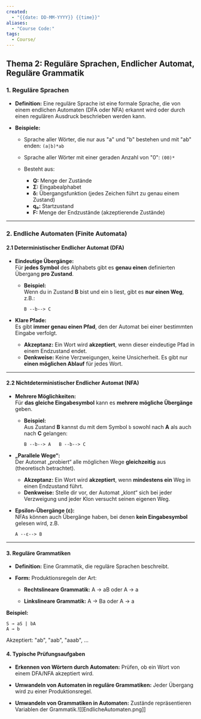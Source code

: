 ```yaml
---
created:
  - "{{date: DD-MM-YYYY}} {{time}}"
aliases:
  - "Course Code:"
tags:
  - Course/
---
```

## **Thema 2: Reguläre Sprachen, Endlicher Automat, Reguläre Grammatik**

### **1. Reguläre Sprachen**

- **Definition:** Eine reguläre Sprache ist eine formale Sprache, die von einem endlichen Automaten (DFA oder NFA) erkannt wird oder durch einen regulären Ausdruck beschrieben werden kann.
    
- **Beispiele:**
    
    - Sprache aller Wörter, die nur aus "a" und "b" bestehen und mit "ab" enden: `(a|b)*ab`
    - Sprache aller Wörter mit einer geraden Anzahl von "0": `(00)*`
    - Besteht aus:
        
        - **Q:** Menge der Zustände
        - **Σ:** Eingabealphabet
        - **δ:** Übergangsfunktion (jedes Zeichen führt zu genau einem Zustand)
        - **q₀:** Startzustand
        - **F:** Menge der Endzustände (akzeptierende Zustände)
---
### **2. Endliche Automaten (Finite Automata)**

#### **2.1 Deterministischer Endlicher Automat (DFA)**

    
- **Eindeutige Übergänge:**  
    Für **jedes Symbol** des Alphabets gibt es **genau einen** definierten Übergang **pro Zustand**.
    
    - **Beispiel:**  
        Wenn du in Zustand **B** bist und ein `b` liest, gibt es **nur einen Weg**, z.B.:
        
        `B --b--> C`
        
- **Klare Pfade:**  
    Es gibt **immer genau einen Pfad**, den der Automat bei einer bestimmten Eingabe verfolgt.
    
    - **Akzeptanz:** Ein Wort wird **akzeptiert**, wenn dieser eindeutige Pfad in einem Endzustand endet.
    - **Denkweise:** Keine Verzweigungen, keine Unsicherheit. Es gibt nur **einen möglichen Ablauf** für jedes Wort.

--- 
#### **2.2 Nichtdeterministischer Endlicher Automat (NFA)**

- **Mehrere Möglichkeiten:**  
    Für **das gleiche Eingabesymbol** kann es **mehrere mögliche Übergänge** geben.
    
    - **Beispiel:**  
        Aus Zustand **B** kannst du mit dem Symbol `b` sowohl nach **A** als auch nach **C** gelangen:

        `B --b--> A   B --b--> C`
        
- **„Parallele Wege“:**  
    Der Automat „probiert“ alle möglichen Wege **gleichzeitig** aus (theoretisch betrachtet).
    
    - **Akzeptanz:** Ein Wort wird **akzeptiert**, wenn **mindestens ein** Weg in einen Endzustand führt.
    - **Denkweise:** Stelle dir vor, der Automat „klont“ sich bei jeder Verzweigung und jeder Klon versucht seinen eigenen Weg.
- **Epsilon-Übergänge (ε):**  
    NFAs können auch Übergänge haben, bei denen **kein Eingabesymbol** gelesen wird, z.B.

    `A --ε--> B`
    

---

#### **3. Reguläre Grammatiken**

- **Definition:** Eine Grammatik, die reguläre Sprachen beschreibt.
    
- **Form:** Produktionsregeln der Art:
    
    - **Rechtslineare Grammatik:** A → aB oder A → a
        
    - **Linkslineare Grammatik:** A → Ba oder A → a
        

**Beispiel:**

```
S → aS | bA
A → b
```

Akzeptiert: "ab", "aab", "aaab", ...

#### **4. Typische Prüfungsaufgaben**

- **Erkennen von Wörtern durch Automaten:** Prüfen, ob ein Wort von einem DFA/NFA akzeptiert wird.
    
- **Umwandeln von Automaten in reguläre Grammatiken:** Jeder Übergang wird zu einer Produktionsregel.
    
- **Umwandeln von Grammatiken in Automaten:** Zustände repräsentieren Variablen der Grammatik.![[EndlicheAutomaten.png]]